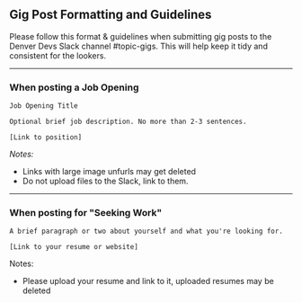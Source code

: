 
## Gig Post Formatting and Guidelines


Please follow this format & guidelines when submitting gig posts to the Denver Devs Slack channel #topic-gigs. This will help keep it tidy and consistent for the lookers.

------

### When posting a Job Opening
```
Job Opening Title

Optional brief job description. No more than 2-3 sentences. 

[Link to position]
```
*Notes:* 
- Links with large image unfurls may get deleted
- Do not upload files to the Slack, link to them. 

---

### When posting for "Seeking Work" 
```
A brief paragraph or two about yourself and what you're looking for.
 
[Link to your resume or website]
```

Notes: 
- Please upload your resume and link to it, uploaded resumes may be deleted
